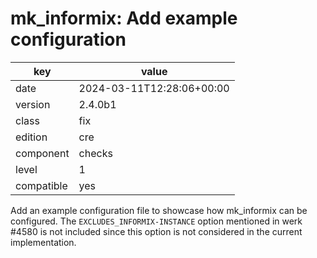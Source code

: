 [//]: # (werk v2)
# mk_informix: Add example configuration

key        | value
---------- | ---
date       | 2024-03-11T12:28:06+00:00
version    | 2.4.0b1
class      | fix
edition    | cre
component  | checks
level      | 1
compatible | yes

Add an example configuration file to showcase how mk_informix can be configured.
The `EXCLUDES_INFORMIX-INSTANCE` option mentioned in werk #4580 is not included since this option is not considered in the current implementation.

